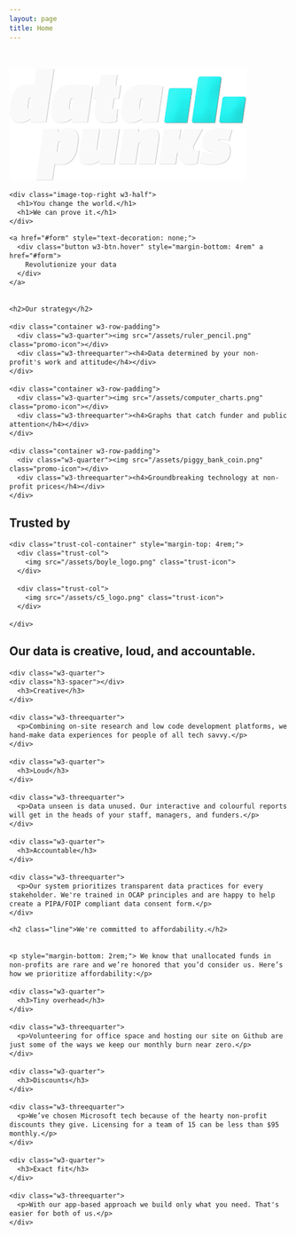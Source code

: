 ```yaml
---
layout: page
title: Home
---
```

<div class="image-container">
  <div class="w3-row" style="margin-top: 3rem;">
    <div class="image-top-left w3-half">
      <img src="/assets/datapunksDark.png" id="bkg" alt="bkg-id" style="max-height:15rem; max-width: 85%;">
      </div>

    <div class="image-top-right w3-half">
      <h1>You change the world.</h1>
      <h1>We can prove it.</h1>
    </div>
  </div>

  <div class="spacer w3-hide-small"></div>

  <div class="w3-row">

    <a href="#form" style="text-decoration: none;">
      <div class="button w3-btn.hover" style="margin-bottom: 4rem" a href="#form">
        Revolutionize your data
      </div>
    </a>
  </div>

</div>

<div class="container w3-row" style="margin-top: 2rem;">
  <div class = "w3-half w3-row">

    <h2>Our strategy</h2>

    <div class="container w3-row-padding">
      <div class="w3-quarter"><img src="/assets/ruler_pencil.png" class="promo-icon"></div>
      <div class="w3-threequarter"><h4>Data determined by your non-profit's work and attitude</h4></div>
    </div>

    <div class="container w3-row-padding">
      <div class="w3-quarter"><img src="/assets/computer_charts.png" class="promo-icon"></div>
      <div class="w3-threequarter"><h4>Graphs that catch funder and public attention</h4></div>
    </div>

    <div class="container w3-row-padding">
      <div class="w3-quarter"><img src="/assets/piggy_bank_coin.png" class="promo-icon"></div>
      <div class="w3-threequarter"><h4>Groundbreaking technology at non-profit prices</h4></div>
    </div>
  </div>

  <div class = "w3-half">
    <h2>Trusted by</h2>

    <div class="trust-col-container" style="margin-top: 4rem;">
      <div class="trust-col">
        <img src="/assets/boyle_logo.png" class="trust-icon">
      </div>

      <div class="trust-col">
        <img src="/assets/c5_logo.png" class="trust-icon">
      </div>

    </div>

  </div>

  <div class="container w3-row">
    <h2 class="line">Our data is creative, loud, and accountable.</h2>

    <div class="w3-quarter">
    <div class="h3-spacer"></div>
      <h3>Creative</h3>
    </div>

    <div class="w3-threequarter">
      <p>Combining on-site research and low code development platforms, we hand-make data experiences for people of all tech savvy.</p>
    </div>

    <div class="w3-quarter">
      <h3>Loud</h3>
    </div>

    <div class="w3-threequarter">
      <p>Data unseen is data unused. Our interactive and colourful reports will get in the heads of your staff, managers, and funders.</p>
    </div>

    <div class="w3-quarter">
      <h3>Accountable</h3>
    </div>

    <div class="w3-threequarter">
      <p>Our system prioritizes transparent data practices for every stakeholder. We're trained in OCAP principles and are happy to help create a PIPA/FOIP compliant data consent form.</p>
    </div>

  </div>

  <div class="container w3-col">

    <h2 class="line">We're committed to affordability.</h2>


    <p style="margin-bottom: 2rem;"> We know that unallocated funds in non-profits are rare and we’re honored that you’d consider us. Here’s how we prioritize affordability:</p>

    <div class="w3-quarter">
      <h3>Tiny overhead</h3>
    </div>

    <div class="w3-threequarter">
      <p>Volunteering for office space and hosting our site on Github are just some of the ways we keep our monthly burn near zero.</p>
    </div>

    <div class="w3-quarter">
      <h3>Discounts</h3>
    </div>

    <div class="w3-threequarter">
      <p>We’ve chosen Microsoft tech because of the hearty non-profit discounts they give. Licensing for a team of 15 can be less than $95 monthly.</p>
    </div>

    <div class="w3-quarter">
      <h3>Exact fit</h3>
    </div>

    <div class="w3-threequarter">
      <p>With our app-based approach we build only what you need. That's easier for both of us.</p>
    </div>

  </div>

</div>
